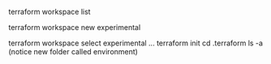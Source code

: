 
terraform workspace list

terraform workspace new experimental

terraform workspace select experimental
...
terraform init
cd .terraform
ls -a (notice new folder called environment)

